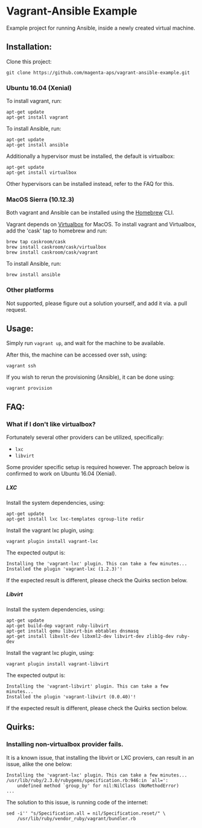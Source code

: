 Vagrant-Ansible Example
=======================

Example project for running Ansible, inside a newly created virtual machine.

## Installation:

Clone this project:

    git clone https://github.com/magenta-aps/vagrant-ansible-example.git


### Ubuntu 16.04 (Xenial)

To install vagrant, run:

    apt-get update
    apt-get install vagrant

To install Ansible, run:

    apt-get update
    apt-get install ansible
    
Additionally a hypervisor must be installed, the default is virtualbox:

    apt-get update
    apt-get install virtualbox
    
Other hypervisors can be installed instead, refer to the FAQ for this.


### MacOS Sierra (10.12.3)

Both vagrant and Ansible can be installed using the [Homebrew](https://brew.sh/) CLI.

Vagrant depends on [Virtualbox](https://www.virtualbox.org/) for MacOS.
To install vagrant and Virtualbox, add the 'cask' tap to homebrew and run:

    brew tap caskroom/cask
    brew install caskroom/cask/virtualbox
    brew install caskroom/cask/vagrant

To install Ansible, run:

    brew install ansible


### Other platforms

Not supported, please figure out a solution yourself, and add it via. a pull
request.


## Usage:

Simply run `vagrant up`, and wait for the machine to be available.

After this, the machine can be accessed over ssh, using:

    vagrant ssh

If you wish to rerun the provisioning (Ansible), it can be done using:

    vagrant provision

## FAQ:
### What if I don't like virtualbox?

Fortunately several other providers can be utilized, specifically:
* `lxc`
* `libvirt`

Some provider specific setup is required however. The approach below is
confirmed to work on Ubuntu 16.04 (Xenial).

##### LXC

Install the system dependencies, using:

    apt-get update
    apt-get install lxc lxc-templates cgroup-lite redir

Install the vagrant lxc plugin, using:

    vagrant plugin install vagrant-lxc

The expected output is:

    Installing the 'vagrant-lxc' plugin. This can take a few minutes...
    Installed the plugin 'vagrant-lxc (1.2.3)'!

If the expected result is different, please check the Quirks section below.

##### Libvirt

Install the system dependencies, using:

    apt-get update
    apt-get build-dep vagrant ruby-libvirt
    apt-get install qemu libvirt-bin ebtables dnsmasq
    apt-get install libxslt-dev libxml2-dev libvirt-dev zlib1g-dev ruby-dev

Install the vagrant lxc plugin, using:

    vagrant plugin install vagrant-libvirt

The expected output is:

    Installing the 'vagrant-libvirt' plugin. This can take a few minutes...
    Installed the plugin 'vagrant-libvirt (0.0.40)'!

If the expected result is different, please check the Quirks section below.


## Quirks:
### Installing non-virtualbox provider fails.

It is a known issue, that installing the libvirt or LXC proviers, can result in
an issue, alike the one below:

    Installing the 'vagrant-lxc' plugin. This can take a few minutes...
    /usr/lib/ruby/2.3.0/rubygems/specification.rb:946:in `all=':
        undefined method `group_by' for nil:NilClass (NoMethodError)
    ...

The solution to this issue, is running code of the internet:

    sed -i'' "s/Specification.all = nil/Specification.reset/" \
        /usr/lib/ruby/vendor_ruby/vagrant/bundler.rb


